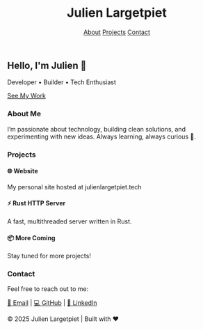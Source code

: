   <header>
    <h1>Julien Largetpiet</h1>
    <nav>
      <a href="#about">About</a>
      <a href="#projects">Projects</a>
      <a href="#contact">Contact</a>
    </nav>
  </header>

  <section class="hero">
    <div class="hero-content">
      <h2>Hello, I'm Julien 👋</h2>
      <p>Developer • Builder • Tech Enthusiast</p>
      <a href="#projects" class="btn">See My Work</a>
    </div>
  </section>

  <section id="about">
    <h3>About Me</h3>
    <p>
      I’m passionate about technology, building clean solutions, and experimenting with new ideas.  
      Always learning, always curious 🚀.
    </p>
  </section>

  <section id="projects">
    <h3>Projects</h3>
    <div class="projects">
      <div class="card">
        <h4>🌐 Website</h4>
        <p>My personal site hosted at julienlargetpiet.tech</p>
      </div>
      <div class="card">
        <h4>⚡ Rust HTTP Server</h4>
        <p>A fast, multithreaded server written in Rust.</p>
      </div>
      <div class="card">
        <h4>📦 More Coming</h4>
        <p>Stay tuned for more projects!</p>
      </div>
    </div>
  </section>

  <section id="contact">
    <h3>Contact</h3>
    <p>Feel free to reach out to me:</p>
    <p>
      <a href="mailto:julien@example.com">📧 Email</a> |
      <a href="https://github.com/julienlargetpiet" target="_blank">💻 GitHub</a> |
      <a href="https://www.linkedin.com/in/YOUR-LINK" target="_blank">🔗 LinkedIn</a>
    </p>
  </section>

  <footer>
    <p>© 2025 Julien Largetpiet | Built with ❤️</p>
  </footer>


